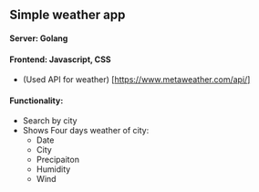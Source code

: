 ## Simple weather app
#### Server: Golang
#### Frontend: Javascript, CSS

* (Used API for weather) [https://www.metaweather.com/api/]

#### Functionality:
* Search by city
* Shows Four days weather of city:
    - Date 
    - City
    - Precipaiton 
    - Humidity 
    - Wind